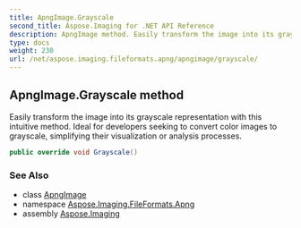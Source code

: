 ```yaml
---
title: ApngImage.Grayscale
second_title: Aspose.Imaging for .NET API Reference
description: ApngImage method. Easily transform the image into its grayscale representation with this intuitive method. Ideal for developers seeking to convert color images to grayscale simplifying their visualization or analysis processes
type: docs
weight: 230
url: /net/aspose.imaging.fileformats.apng/apngimage/grayscale/
---
```

## ApngImage.Grayscale method

Easily transform the image into its grayscale representation with this intuitive method. Ideal for developers seeking to convert color images to grayscale, simplifying their visualization or analysis processes.

```csharp
public override void Grayscale()
```

### See Also

* class [ApngImage](../)
* namespace [Aspose.Imaging.FileFormats.Apng](../../apngimage/)
* assembly [Aspose.Imaging](../../../)


